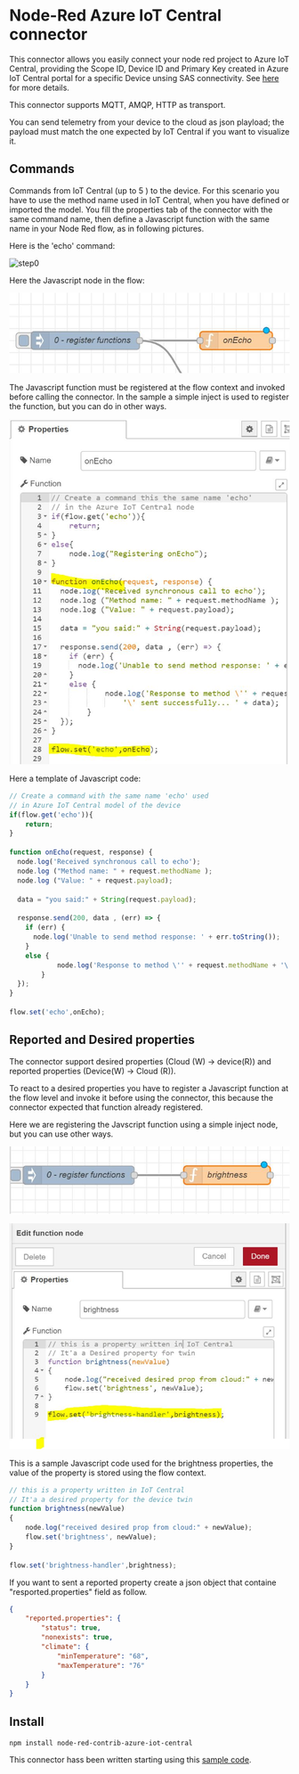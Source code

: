 # Node-Red Azure IoT Central connector 
This connector allows you easily connect your node red project to Azure IoT Central, providing the Scope ID, Device ID and Primary Key created in Azure IoT Central portal for a specific Device unsing SAS connectivity. See [here][1] for more details.

This connector supports MQTT, AMQP, HTTP as transport. 

You can send telemetry from your device to the cloud as json playload; the payload must match the one expected by IoT Central if you want to visualize it.

## Commands

Commands from IoT Central (up to 5 ) to the device. For this scenario you have to use the method name used in IoT Central, when you have defined or imported the model. You fill the properties tab of the connector with the same command name, then define a Javascript function with the same name in your Node Red flow, as in following pictures.

Here is the 'echo' command:

![step0](https://github.com/pietrobr/node-red-contrib-azure-iot-central/tree/master/media/command-0.JPG)

Here the Javascript node in the flow:

![step1](media/command-1.JPG)

The Javascript function must be registered at the flow context and invoked before calling the connector. In the sample a simple inject is used to register the function, but you can do in other ways. 

![step2](media/command-2.JPG)

Here a template of Javascript code:

```javascript
// Create a command with the same name 'echo' used
// in Azure IoT Central model of the device
if(flow.get('echo')){
    return;   
}

function onEcho(request, response) {
  node.log('Received synchronous call to echo');
  node.log ("Method name: " + request.methodName );
  node.log ("Value: " + request.payload);
  
  data = "you said:" + String(request.payload);

  response.send(200, data , (err) => {
    if (err) {
      node.log('Unable to send method response: ' + err.toString());
    }
    else {
            node.log('Response to method \'' + request.methodName + '\' sent successfully... ' + data);
        }
  });
}

flow.set('echo',onEcho);

```

## Reported and Desired properties

The connector support desired properties (Cloud (W) -> device(R)) and reported properties (Device(W) -> Cloud (R)).

To react to a desired properties you have to register a Javascript function at the flow level and invoke it before using the connector, this because the connector expected that function already registered.

Here we are registering the Javscript function using a simple inject node, but you can use other ways.

![step3](media/desired-0.JPG)

![step4](media/desired-1.JPG)

This is a sample Javascript code used for the brightness properties, the value of the property is stored using the flow context.

```javascript
// this is a property written in IoT Central
// It'a a desired property for the device twin
function brightness(newValue)
{
    node.log("received desired prop from cloud:" + newValue);
    flow.set('brightness', newValue);
}

flow.set('brightness-handler',brightness);
```

If you want to sent a reported property create a json object that containe "resported.properties" field as follow.

```json
{
    "reported.properties": {
        "status": true,
        "nonexists": true,
        "climate": {
            "minTemperature": "68",
            "maxTemperature": "76"
        }
    }
}
```
## Install

    npm install node-red-contrib-azure-iot-central

This connector hass been written starting using this [sample code][2].

[1]:https://docs.microsoft.com/en-us/azure/iot-central/core/concepts-get-connected#connect-a-single-device
[2]:https://docs.microsoft.com/it-it/azure/iot-central/core/tutorial-connect-device

